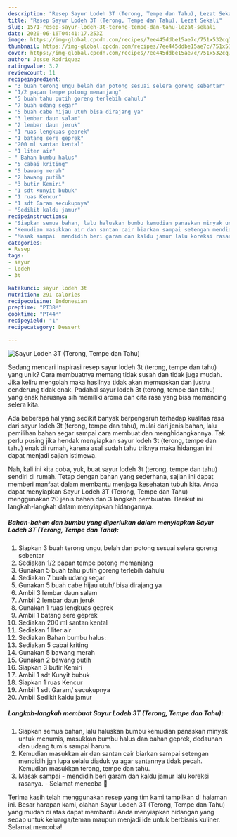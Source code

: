 ```yaml
---
description: "Resep Sayur Lodeh 3T (Terong, Tempe dan Tahu), Lezat Sekali"
title: "Resep Sayur Lodeh 3T (Terong, Tempe dan Tahu), Lezat Sekali"
slug: 1571-resep-sayur-lodeh-3t-terong-tempe-dan-tahu-lezat-sekali
date: 2020-06-16T04:41:17.253Z
image: https://img-global.cpcdn.com/recipes/7ee445ddbe15ae7c/751x532cq70/sayur-lodeh-3t-terong-tempe-dan-tahu-foto-resep-utama.jpg
thumbnail: https://img-global.cpcdn.com/recipes/7ee445ddbe15ae7c/751x532cq70/sayur-lodeh-3t-terong-tempe-dan-tahu-foto-resep-utama.jpg
cover: https://img-global.cpcdn.com/recipes/7ee445ddbe15ae7c/751x532cq70/sayur-lodeh-3t-terong-tempe-dan-tahu-foto-resep-utama.jpg
author: Jesse Rodriquez
ratingvalue: 3.2
reviewcount: 11
recipeingredient:
- "3 buah terong ungu belah dan potong sesuai selera goreng sebentar"
- "1/2 papan tempe potong memanjang"
- "5 buah tahu putih goreng terlebih dahulu"
- "7 buah udang segar"
- "5 buah cabe hijau utuh bisa dirajang ya"
- "3 lembar daun salam"
- "2 lembar daun jeruk"
- "1 ruas lengkuas geprek"
- "1 batang sere geprek"
- "200 ml santan kental"
- "1 liter air"
- " Bahan bumbu halus"
- "5 cabai kriting"
- "5 bawang merah"
- "2 bawang putih"
- "3 butir Kemiri"
- "1 sdt Kunyit bubuk"
- "1 ruas Kencur"
- "1 sdt Garam secukupnya"
- "Sedikit kaldu jamur"
recipeinstructions:
- "Siapkan semua bahan, lalu haluskan bumbu kemudian panaskan minyak untuk menumis, masukkan bumbu halus dan bahan geprek, dedaunan dan udang tumis sampai harum."
- "Kemudian masukkan air dan santan cair biarkan sampai setengan mendidih jgn lupa selalu diaduk ya agar santannya tidak pecah. Kemudian masukkan terong, tempe dan tahu."
- "Masak sampai  mendidih beri garam dan kaldu jamur lalu koreksi rasanya.  Selamat mencoba 🥰"
categories:
- Resep
tags:
- sayur
- lodeh
- 3t

katakunci: sayur lodeh 3t 
nutrition: 291 calories
recipecuisine: Indonesian
preptime: "PT38M"
cooktime: "PT44M"
recipeyield: "1"
recipecategory: Dessert

---
```



![Sayur Lodeh 3T (Terong, Tempe dan Tahu)](https://img-global.cpcdn.com/recipes/7ee445ddbe15ae7c/751x532cq70/sayur-lodeh-3t-terong-tempe-dan-tahu-foto-resep-utama.jpg)

Sedang mencari inspirasi resep sayur lodeh 3t (terong, tempe dan tahu) yang unik? Cara membuatnya memang tidak susah dan tidak juga mudah. Jika keliru mengolah maka hasilnya tidak akan memuaskan dan justru cenderung tidak enak. Padahal sayur lodeh 3t (terong, tempe dan tahu) yang enak harusnya sih memiliki aroma dan cita rasa yang bisa memancing selera kita.



Ada beberapa hal yang sedikit banyak berpengaruh terhadap kualitas rasa dari sayur lodeh 3t (terong, tempe dan tahu), mulai dari jenis bahan, lalu pemilihan bahan segar sampai cara membuat dan menghidangkannya. Tak perlu pusing jika hendak menyiapkan sayur lodeh 3t (terong, tempe dan tahu) enak di rumah, karena asal sudah tahu triknya maka hidangan ini dapat menjadi sajian istimewa.


Nah, kali ini kita coba, yuk, buat sayur lodeh 3t (terong, tempe dan tahu) sendiri di rumah. Tetap dengan bahan yang sederhana, sajian ini dapat memberi manfaat dalam membantu menjaga kesehatan tubuh kita. Anda dapat menyiapkan Sayur Lodeh 3T (Terong, Tempe dan Tahu) menggunakan 20 jenis bahan dan 3 langkah pembuatan. Berikut ini langkah-langkah dalam menyiapkan hidangannya.

<!--inarticleads1-->

##### Bahan-bahan dan bumbu yang diperlukan dalam menyiapkan Sayur Lodeh 3T (Terong, Tempe dan Tahu):

1. Siapkan 3 buah terong ungu, belah dan potong sesuai selera goreng sebentar
1. Sediakan 1/2 papan tempe potong memanjang
1. Gunakan 5 buah tahu putih goreng terlebih dahulu
1. Sediakan 7 buah udang segar
1. Gunakan 5 buah cabe hijau utuh/ bisa dirajang ya
1. Ambil 3 lembar daun salam
1. Ambil 2 lembar daun jeruk
1. Gunakan 1 ruas lengkuas geprek
1. Ambil 1 batang sere geprek
1. Sediakan 200 ml santan kental
1. Sediakan 1 liter air
1. Sediakan  Bahan bumbu halus:
1. Sediakan 5 cabai kriting
1. Gunakan 5 bawang merah
1. Gunakan 2 bawang putih
1. Siapkan 3 butir Kemiri
1. Ambil 1 sdt Kunyit bubuk
1. Siapkan 1 ruas Kencur
1. Ambil 1 sdt Garam/ secukupnya
1. Ambil Sedikit kaldu jamur




<!--inarticleads2-->

##### Langkah-langkah membuat Sayur Lodeh 3T (Terong, Tempe dan Tahu):

1. Siapkan semua bahan, lalu haluskan bumbu kemudian panaskan minyak untuk menumis, masukkan bumbu halus dan bahan geprek, dedaunan dan udang tumis sampai harum.
1. Kemudian masukkan air dan santan cair biarkan sampai setengan mendidih jgn lupa selalu diaduk ya agar santannya tidak pecah. Kemudian masukkan terong, tempe dan tahu.
1. Masak sampai  - mendidih beri garam dan kaldu jamur lalu koreksi rasanya.  - Selamat mencoba 🥰




Terima kasih telah menggunakan resep yang tim kami tampilkan di halaman ini. Besar harapan kami, olahan Sayur Lodeh 3T (Terong, Tempe dan Tahu) yang mudah di atas dapat membantu Anda menyiapkan hidangan yang sedap untuk keluarga/teman maupun menjadi ide untuk berbisnis kuliner. Selamat mencoba!
